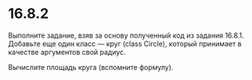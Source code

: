 # 16.8.2
Выполните задание, взяв за основу полученный код из задания 16.8.1. Добавьте еще один класс — круг (class Circle), который принимает в качестве аргументов свой радиус.

Вычислите площадь круга (вспомните формулу).
